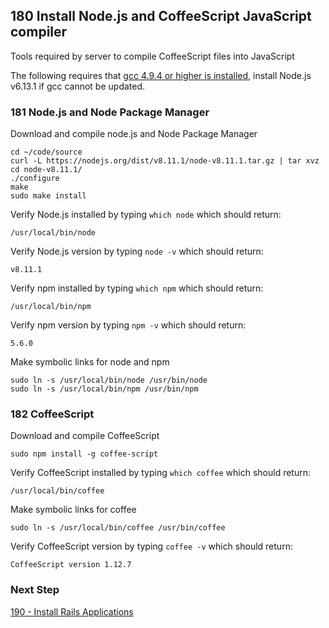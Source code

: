 ## 180 Install Node.js and CoffeeScript JavaScript compiler

Tools required by server to compile CoffeeScript files into JavaScript

The following requires that [gcc 4.9.4 or higher is installed](https://github.com/sleepepi/sleepepi/blob/master/virtual-machines/910-gcc.md), install Node.js v6.13.1 if gcc cannot be updated.

### 181 Node.js and Node Package Manager

Download and compile node.js and Node Package Manager

```
cd ~/code/source
curl -L https://nodejs.org/dist/v8.11.1/node-v8.11.1.tar.gz | tar xvz
cd node-v8.11.1/
./configure
make
sudo make install
```

Verify Node.js installed by typing `which node` which should return:

```console
/usr/local/bin/node
```

Verify Node.js version by typing `node -v` which should return:

```console
v8.11.1
```

Verify npm installed by typing `which npm` which should return:

```console
/usr/local/bin/npm
```

Verify npm version by typing `npm -v` which should return:

```console
5.6.0
```

Make symbolic links for node and npm

```
sudo ln -s /usr/local/bin/node /usr/bin/node
sudo ln -s /usr/local/bin/npm /usr/bin/npm
```

### 182 CoffeeScript

Download and compile CoffeeScript

```
sudo npm install -g coffee-script
```

Verify CoffeeScript installed by typing `which coffee` which should return:

```console
/usr/local/bin/coffee
```

Make symbolic links for coffee

```
sudo ln -s /usr/local/bin/coffee /usr/bin/coffee
```

Verify CoffeeScript version by typing `coffee -v` which should return:

```console
CoffeeScript version 1.12.7
```

### Next Step

[190 - Install Rails Applications](https://github.com/sleepepi/sleepepi/tree/master/virtual-machines/190-install-rails-applications.md)

